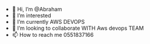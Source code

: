 - 👋 Hi, I’m @Abraham
- 👀 I’m interested
- 🌱 I’m currently AWS DEVOPS
- 💞️ I’m looking to collaborate WITH Aws devops TEAM
- 📫 How to reach me 0551837166

<!---
Abraham-gif-code/Abraham-gif-code is a ✨ special ✨ repository because its `README.md` (this file) appears on your GitHub profile.
You can click the Preview link to take a look at your changes.
--->
